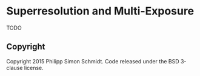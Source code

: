 # Superresolution and Multi-Exposure

TODO

## Copyright

Copyright 2015 Philipp Simon Schmidt. Code released under the BSD 3-clause license.